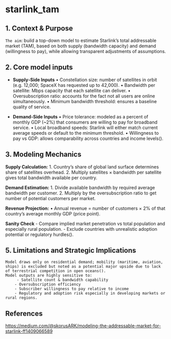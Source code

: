 # starlink_tam


## 1. Context & Purpose

`The aim`: build a top-down model to estimate Starlink’s total addressable market (TAM), based on both supply (bandwidth capacity) and demand (willingness to pay), while allowing transparent adjustments of assumptions.


## 2. Core model inputs

- **Supply‑Side Inputs**
	•	Constellation size: number of satellites in orbit (e.g. 12,000; SpaceX has requested up to 42,000).
	•	Bandwidth per satellite: Mbps capacity that each satellite can deliver.
	•	Oversubscription ratio: accounts for the fact not all users are online simultaneously.
	•	Minimum bandwidth threshold: ensures a baseline quality of service.

- **Demand‑Side Inputs**
	•	Price tolerance: modeled as a percent of monthly GDP (~2%) that consumers are willing to pay for broadband service.
	•	Local broadband speeds: Starlink will either match current average speeds or default to the minimum threshold.
	•	Willingness to pay vs GDP: allows comparability across countries and income levels().


## 3. Modeling Mechanics

**Supply Calculation:**
	1.	Country’s share of global land surface determines share of satellites overhead.
	2.	Multiply satellites × bandwidth per satellite gives total bandwidth available per country.

**Demand Estimation:**
	1.	Divide available bandwidth by required average bandwidth per customer.
	2.	Multiply by the oversubscription ratio to get number of potential customers per market.

**Revenue Projection:**
	•	Annual revenue = number of customers × 2% of that country’s average monthly GDP (price point).

**Sanity Check**
	- Compare implied market penetration vs total population and especially rural population.
	- Exclude countries with unrealistic adoption potential or regulatory hurdles().


## 5. Limitations and Strategic Implications

    Model draws only on residential demand; mobility (maritime, aviation, ships) is excluded but noted as a potential major upside due to lack of terrestrial competition in open oceans().
	Model outputs are highly sensitive to:
		 - Satellite count & bandwidth capability
	    - Oversubscription efficiency
	    - Subscriber willingness to pay relative to income
	    - Regulatory and adoption risk especially in developing markets or rural regions.

## References

https://medium.com/@skorusARK/modeling-the-addressable-market-for-starlink-ff1409066589
